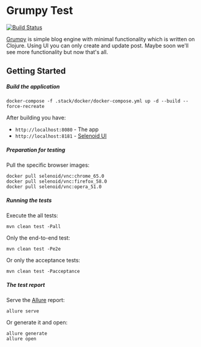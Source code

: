 # Grumpy Test
[![Build Status](https://travis-ci.org/inf0lio/grumpy-test.svg?branch=master)](https://travis-ci.org/inf0lio/grumpy-test)

[Grumpy](https://github.com/tonsky/grumpy) is simple blog engine with minimal functionality which is written on Clojure.
Using UI you can only create and update post. Maybe soon we'll see more functionality but now that's all.

## Getting Started
##### Build the application
```
docker-compose -f .stack/docker/docker-compose.yml up -d --build --force-recreate
```
After building you have:
* `http://localhost:8080` - The app
* `http://localhost:8181` - [Selenoid UI](http://aerokube.com/selenoid-ui/latest/)

##### Preparation for testing
Pull the specific browser images:
```
docker pull selenoid/vnc:chrome_65.0
docker pull selenoid/vnc:firefox_58.0
docker pull selenoid/vnc:opera_51.0
```

##### Running the tests
Execute the all tests:
```
mvn clean test -Pall
```
Only the end-to-end test:
```
mvn clean test -Pe2e
```
Or only the acceptance tests:
```
mvn clean test -Pacceptance
```

##### The test report
Serve the [Allure](http://allure.qatools.ru/) report:
```
allure serve
```
Or generate it and open:
```
allure generate
allure open
```
